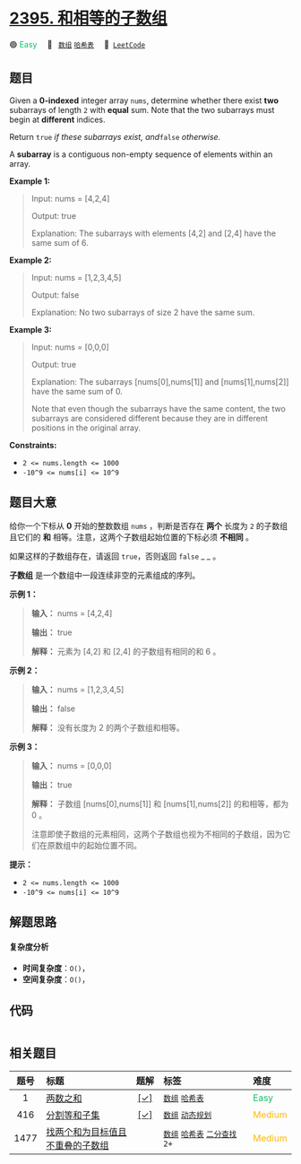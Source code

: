 # [2395. 和相等的子数组](https://leetcode.com/problems/find-subarrays-with-equal-sum)

🟢 <font color=#15bd66>Easy</font>&emsp; 🔖&ensp; [`数组`](/outline/tag/array.md) [`哈希表`](/outline/tag/hash-table.md)&emsp; 🔗&ensp;[`LeetCode`](https://leetcode.com/problems/find-subarrays-with-equal-sum)

## 题目

Given a **0-indexed** integer array `nums`, determine whether there exist
**two** subarrays of length `2` with **equal** sum. Note that the two
subarrays must begin at **different** indices.

Return `true` _if these subarrays exist, and_`false` _otherwise._

A **subarray** is a contiguous non-empty sequence of elements within an array.



**Example 1:**

> Input: nums = [4,2,4]
> 
> Output: true
> 
> Explanation: The subarrays with elements [4,2] and [2,4] have the same sum of 6.

**Example 2:**

> Input: nums = [1,2,3,4,5]
> 
> Output: false
> 
> Explanation: No two subarrays of size 2 have the same sum.

**Example 3:**

> Input: nums = [0,0,0]
> 
> Output: true
> 
> Explanation: The subarrays [nums[0],nums[1]] and [nums[1],nums[2]] have the same sum of 0. 
> 
> Note that even though the subarrays have the same content, the two subarrays are considered different because they are in different positions in the original array.

**Constraints:**

  * `2 <= nums.length <= 1000`
  * `-10^9 <= nums[i] <= 10^9`


## 题目大意

给你一个下标从 **0**  开始的整数数组 `nums` ，判断是否存在 **两个**  长度为 `2` 的子数组且它们的 **和**
相等。注意，这两个子数组起始位置的下标必须 **不相同**  。

如果这样的子数组存在，请返回 `true`，否则返回 `false` _ _ 。

**子数组** 是一个数组中一段连续非空的元素组成的序列。



**示例 1：**

> 
> 
> 
> 
> 
> **输入：** nums = [4,2,4]
> 
> **输出：** true
> 
> **解释：** 元素为 [4,2] 和 [2,4] 的子数组有相同的和 6 。
> 
> 

**示例 2：**

> 
> 
> 
> 
> 
> **输入：** nums = [1,2,3,4,5]
> 
> **输出：** false
> 
> **解释：** 没有长度为 2 的两个子数组和相等。
> 
> 

**示例 3：**

> 
> 
> 
> 
> 
> **输入：** nums = [0,0,0]
> 
> **输出：** true
> 
> **解释：** 子数组 [nums[0],nums[1]] 和 [nums[1],nums[2]] 的和相等，都为 0 。
> 
> 注意即使子数组的元素相同，这两个子数组也视为不相同的子数组，因为它们在原数组中的起始位置不同。
> 
> 



**提示：**

  * `2 <= nums.length <= 1000`
  * `-10^9 <= nums[i] <= 10^9`


## 解题思路

#### 复杂度分析

- **时间复杂度**：`O()`，
- **空间复杂度**：`O()`，

## 代码

```javascript

```

## 相关题目

<!-- prettier-ignore -->
| 题号 | 标题 | 题解 | 标签 | 难度 |
| :------: | :------ | :------: | :------ | :------ |
| 1 | [两数之和](https://leetcode.com/problems/two-sum) | [[✓]](/problem/0001) |  [`数组`](/outline/tag/array.md) [`哈希表`](/outline/tag/hash-table.md) | <font color=#15bd66>Easy</font> |
| 416 | [分割等和子集](https://leetcode.com/problems/partition-equal-subset-sum) | [[✓]](/problem/0416) |  [`数组`](/outline/tag/array.md) [`动态规划`](/outline/tag/dynamic-programming.md) | <font color=#ffb800>Medium</font> |
| 1477 | [找两个和为目标值且不重叠的子数组](https://leetcode.com/problems/find-two-non-overlapping-sub-arrays-each-with-target-sum) |  |  [`数组`](/outline/tag/array.md) [`哈希表`](/outline/tag/hash-table.md) [`二分查找`](/outline/tag/binary-search.md) `2+` | <font color=#ffb800>Medium</font> |

<style>
.blue {
    background-color: #096dd9;
    padding: 0.25rem 0.5rem;
    margin: 0;
    font-size: 0.85em;
    border-radius: 3px;
    color: white;
    font-weight: 500;
}
table th:first-of-type { width: 10%; }
table th:nth-of-type(2) { width: 35%; }
table th:nth-of-type(3) { width: 10%; }
table th:nth-of-type(4) { width: 35%; }
table th:nth-of-type(5) { width: 10%; }
</style>

